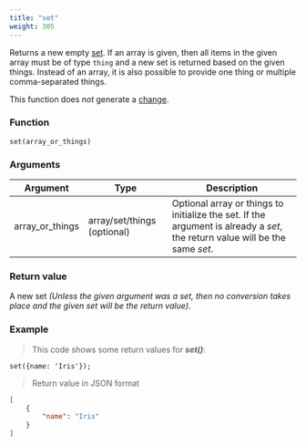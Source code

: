 ```yaml
---
title: "set"
weight: 305
---
```


Returns a new empty [set](../../data-types/set). If an array is given, then all items in the
given array must be of type `thing` and a new set is returned based on the
given things. Instead of an array, it is also possible to provide one thing or multiple comma-separated things.

This function does *not* generate a [change](../../overview/changes).

### Function

`set(array_or_things)`

### Arguments

Argument | Type | Description
-------- | ---- | -----------
array_or_things | array/set/things (optional) | Optional array or things to initialize the set. If the argument is already a *set*, the return value will be the same *set*.

### Return value

A new set *(Unless the given argument was a set, then no conversion takes place and the given set will be the return value)*.

### Example

> This code shows some return values for ***set()***:

```thingsdb,json_response
set({name: 'Iris'});
```

> Return value in JSON format

```json
[
    {
        "name": "Iris"
    }
]
```
